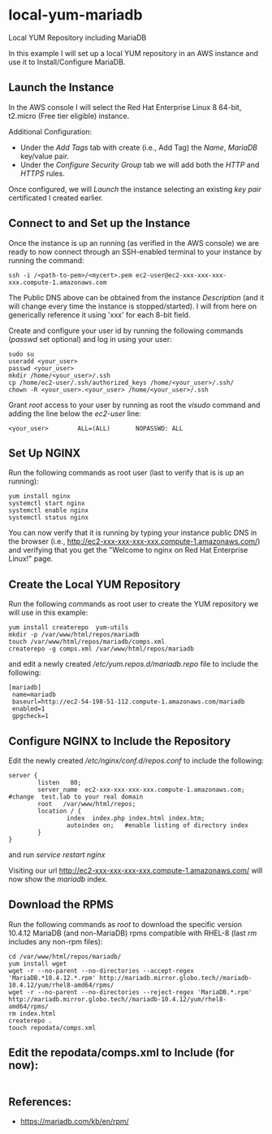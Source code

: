 # local-yum-mariadb
Local YUM Repository including MariaDB

In this example I will set up a local YUM repository in an AWS instance and use it to Install/Configure MariaDB.

## Launch the Instance

In the AWS console I will select the Red Hat Enterprise Linux 8 64-bit, t2.micro (Free tier eligible) instance. 

Additional Configuration:
* Under the _Add Tags_ tab with create (i.e., Add Tag) the _Name_, _MariaDB_ key/value pair.
* Under the _Configure Security Group_ tab we will add both the _HTTP_ and _HTTPS_ rules.

Once configured, we will _Launch_ the instance selecting an existing _key pair_ certificated I created earlier.

## Connect to and Set up the Instance

Once the instance is up an running (as verified in the AWS console) we are ready to now connect through an SSH-enabled terminal to your instance by running the command:

```
ssh -i /<path-to-pem>/<mycert>.pem ec2-user@ec2-xxx-xxx-xxx-xxx.compute-1.amazonaws.com
```

The Public DNS above can be obtained from the instance _Description_ (and it will change every time the instance is stopped/started). I will from here on generically reference it using 'xxx' for each 8-bit field.

Create and configure your user id by running the following commands (_passwd_ set optional) and log in using your user:

```
sudo su
useradd <your_user>
passwd <your_user>
mkdir /home/<your_user>/.ssh
cp /home/ec2-user/.ssh/authorized_keys /home/<your_user>/.ssh/
chown -R <your_user>.<your_user> /home/<your_user>/.ssh
```

Grant _root_ access to your user by running as root the _visudo_ command and adding the line below the _ec2-user_ line:
```
<your_user>        ALL=(ALL)       NOPASSWD: ALL
```

## Set Up NGINX

Run the following commands as root user (last to verify that is is up an running):

```
yum install nginx
systemctl start nginx
systemctl enable nginx
systemctl status nginx
```

You can now verify that it is running by typing your instance public DNS in the browser (i.e., http://ec2-xxx-xxx-xxx-xxx.compute-1.amazonaws.com/) and verifying that you get the "Welcome to nginx on Red Hat Enterprise Linux!" page.

## Create the Local YUM Repository

Run the following commands as root user to create the YUM repository we will use in this example:

```
yum install createrepo  yum-utils
mkdir -p /var/www/html/repos/mariadb
touch /var/www/html/repos/mariadb/comps.xml
createrepo -g comps.xml /var/www/html/repos/mariadb
```

and edit a newly created _/etc/yum.repos.d/mariadb.repo_ file to include the following:

```
[mariadb]
 name=mariadb
 baseurl=http://ec2-54-198-51-112.compute-1.amazonaws.com/mariadb
 enabled=1
 gpgcheck=1
```

## Configure NGINX to Include the Repository

Edit the newly created _/etc/nginx/conf.d/repos.conf_ to include the following:

```
server {
        listen   80;
        server_name  ec2-xxx-xxx-xxx-xxx.compute-1.amazonaws.com; #change  test.lab to your real domain
        root   /var/www/html/repos;
        location / {
                index  index.php index.html index.htm;
                autoindex on;   #enable listing of directory index
        }
}
```

and run _service restart nginx_

Visiting our url http://ec2-xxx-xxx-xxx-xxx.compute-1.amazonaws.com/ will now show the _mariadb_ index.

## Download the RPMS

Run the following commands as _root_ to download the specific version 10.4.12 MariaDB (and non-MariaDB) rpms compatible with RHEL-8 (last _rm_ includes any non-rpm files):

```
cd /var/www/html/repos/mariadb/
yum install wget
wget -r --no-parent --no-directories --accept-regex 'MariaDB.*10.4.12.*.rpm' http://mariadb.mirror.globo.tech//mariadb-10.4.12/yum/rhel8-amd64/rpms/
wget -r --no-parent --no-directories --reject-regex 'MariaDB.*.rpm' http://mariadb.mirror.globo.tech//mariadb-10.4.12/yum/rhel8-amd64/rpms/
rm index.html
createrepo .
touch repodata/comps.xml
```

## Edit the repodata/comps.xml to Include (for now):

```

```

## References:

* https://mariadb.com/kb/en/rpm/
